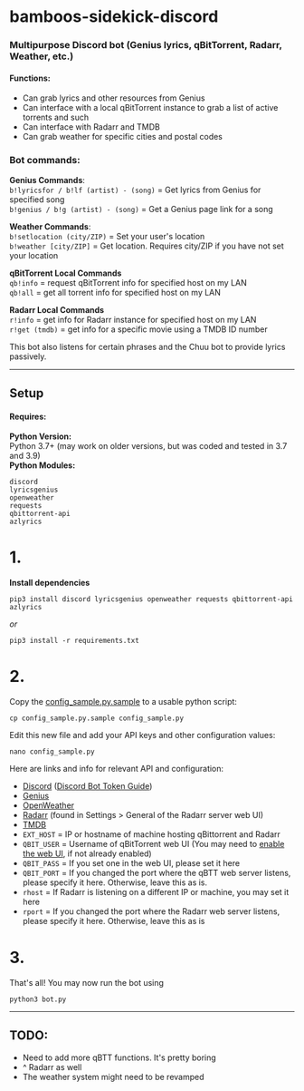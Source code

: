 # bamboos-sidekick-discord
### Multipurpose Discord bot (Genius lyrics, qBitTorrent, Radarr, Weather, etc.)

#### Functions:
* Can grab lyrics and other resources from Genius
* Can interface with a local qBitTorrent instance to grab a list of active torrents and such
* Can interface with Radarr and TMDB
* Can grab weather for specific cities and postal codes

### Bot commands:
**Genius Commands**:  
`b!lyricsfor / b!lf (artist) - (song)` = Get lyrics from Genius for specified song  
`b!genius / b!g (artist) - (song)` = Get a Genius page link for a song  
  
**Weather Commands**:  
`b!setlocation (city/ZIP)` = Set your user's location  
`b!weather [city/ZIP]` = Get location. Requires city/ZIP if you have not set your location  
  
**qBitTorrent Local Commands**  
`qb!info` = request qBitTorrent info for specified host on my LAN  
`qb!all` = get all torrent info for specified host on my LAN  
  
**Radarr Local Commands**  
`r!info` = get info for Radarr instance for specified host on my LAN  
`r!get (tmdb)` = get info for a specific movie using a TMDB ID number  
  
This bot also listens for certain phrases and the Chuu bot to provide lyrics passively.  

---

## Setup
#### Requires:  

**Python Version:**  
Python 3.7+ (may work on older versions, but was coded and tested in 3.7 and 3.9)  
**Python Modules:**  
```
discord
lyricsgenius
openweather
requests
qbittorrent-api
azlyrics
```  
# 1.  
**Install dependencies**  
```
pip3 install discord lyricsgenius openweather requests qbittorrent-api azlyrics
```
*or*  
```
pip3 install -r requirements.txt
```
# 2.  
Copy the [config_sample.py.sample](https://github.com/V3ntus/bamboos-sidekick-discord/blob/main/config_sample.py.sample) to a usable python script:  
```
cp config_sample.py.sample config_sample.py
```
Edit this new file and add your API keys and other configuration values:  
```
nano config_sample.py
```
Here are links and info for relevant API and configuration:  
* [Discord](https://discord.com/developers) ([Discord Bot Token Guide](https://realpython.com/how-to-make-a-discord-bot-python/#creating-an-application))
* [Genius](https://genius.com/api-clients)
* [OpenWeather](https://home.openweathermap.org/api_keys)
* [Radarr](https://www.home-assistant.io/integrations/radarr/#api_key) (found in Settings > General of the Radarr server web UI)
* [TMDB](https://www.themoviedb.org/settings/api)
* `EXT_HOST` = IP or hostname of machine hosting qBittorrent and Radarr
* `QBIT_USER` = Username of qBitTorrent web UI (You may need to [enable the web UI](https://lgallardo.com/2014/09/29/como-activar-la-interfaz-web-de-qbittorrent/), if not already enabled)
* `QBIT_PASS` = If you set one in the web UI, please set it here
* `QBIT_PORT` = If you changed the port where the qBTT web server listens, please specify it here. Otherwise, leave this as is.
* `rhost` = If Radarr is listening on a different IP or machine, you may set it here
* `rport` = If you changed the port where the Radarr web server listens, please specify it here. Otherwise, leave this as is  
# 3.  
That's all! You may now run the bot using  
```
python3 bot.py
```

---



## TODO:
* Need to add more qBTT functions. It's pretty boring
* ^ Radarr as well
* The weather system might need to be revamped
